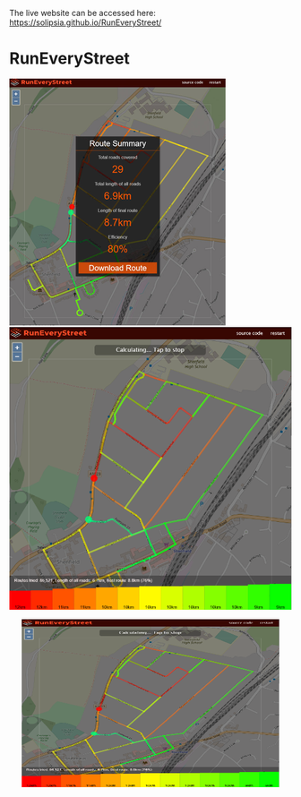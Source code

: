 The live website can be accessed here: https://solipsia.github.io/RunEveryStreet/
# RunEveryStreet
![Download GPX](/docs/DownloadRoute.png)
![Download GPX](/docs/Calculating.png)
<p align="center">
  <img width="460" height="300" src="/docs/Calculating.png">
</p>